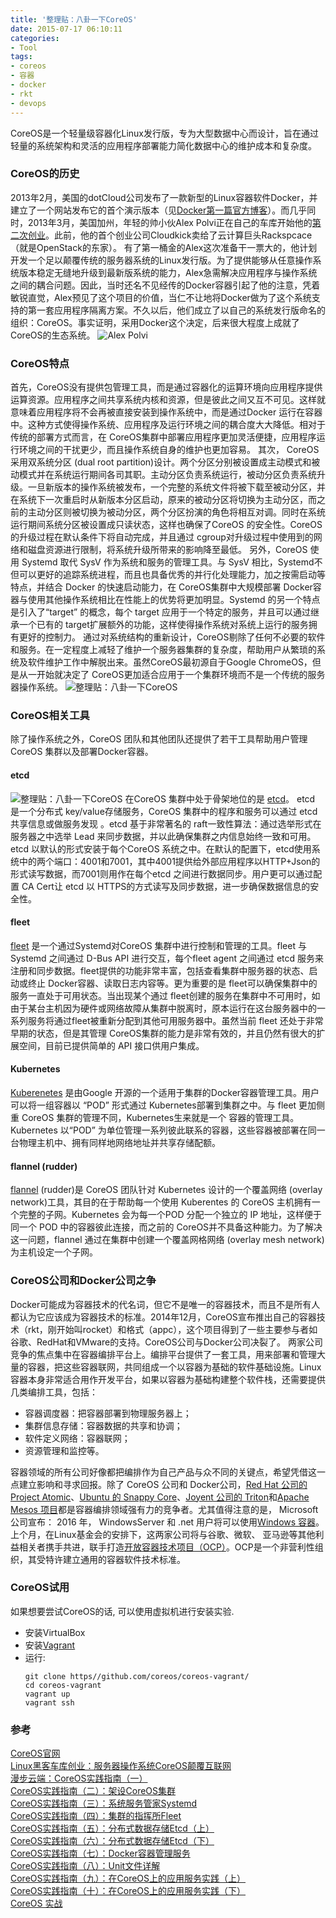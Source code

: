 ```yaml
---
title: '整理贴：八卦一下CoreOS'
date: 2015-07-17 06:10:11
categories: 
- Tool
tags: 
- coreos
- 容器
- docker
- rkt
- devops
---
```

CoreOS是一个轻量级容器化Linux发行版，专为大型数据中心而设计，旨在通过轻量的系统架构和灵活的应用程序部署能力简化数据中心的维护成本和复杂度。

### CoreOS的历史

2013年2月，美国的dotCloud公司发布了一款新型的Linux容器软件Docker，并建立了一个网站发布它的首个演示版本（见[Docker第一篇官方博客](http://blog.docker.com/2013/02/first-demo-video-containerizing-postgres-9/)）。而几乎同时，2013年3月，美国加州，年轻的帅小伙Alex Polvi正在自己的车库开始他的[第二次创业](http://www.csdn.net/article/2013-08-22/2816672-coreos-the-new-linux)。此前，他的首个创业公司Cloudkick卖给了云计算巨头Rackspcace（就是OpenStack的东家）。
有了第一桶金的Alex这次准备干一票大的，他计划开发一个足以颠覆传统的服务器系统的Linux发行版。为了提供能够从任意操作系统版本稳定无缝地升级到最新版系统的能力，Alex急需解决应用程序与操作系统之间的耦合问题。因此，当时还名不见经传的Docker容器引起了他的注意，凭着敏锐直觉，Alex预见了这个项目的价值，当仁不让地将Docker做为了这个系统支持的第一套应用程序隔离方案。不久以后，他们成立了以自己的系统发行版命名的组织：CoreOS。事实证明，采用Docker这个决定，后来很大程度上成就了CoreOS的生态系统。
![Alex Polvi](/images/2015/7/0026uWfMgy6UZkEQe7Jb7.jpg)

### CoreOS特点

首先，CoreOS没有提供包管理工具，而是通过容器化的运算环境向应用程序提供运算资源。应用程序之间共享系统内核和资源，但是彼此之间又互不可见。这样就意味着应用程序将不会再被直接安装到操作系统中，而是通过Docker 运行在容器中。这种方式使得操作系统、应用程序及运行环境之间的耦合度大大降低。相对于传统的部署方式而言，在 CoreOS集群中部署应用程序更加灵活便捷，应用程序运行环境之间的干扰更少，而且操作系统自身的维护也更加容易。
其次， CoreOS 采用双系统分区 (dual root partition)设计。两个分区分别被设置成主动模式和被动模式并在系统运行期间各司其职。主动分区负责系统运行，被动分区负责系统升级。一旦新版本的操作系统被发布，一个完整的系统文件将被下载至被动分区，并在系统下一次重启时从新版本分区启动，原来的被动分区将切换为主动分区，而之前的主动分区则被切换为被动分区，两个分区扮演的角色将相互对调。同时在系统运行期间系统分区被设置成只读状态，这样也确保了CoreOS 的安全性。CoreOS 的升级过程在默认条件下将自动完成，并且通过 cgroup对升级过程中使用到的网络和磁盘资源进行限制，将系统升级所带来的影响降至最低。
另外，CoreOS 使用 Systemd 取代 SysV 作为系统和服务的管理工具。与 SysV 相比，Systemd不但可以更好的追踪系统进程，而且也具备优秀的并行化处理能力，加之按需启动等特点，并结合 Docker 的快速启动能力，在 CoreOS集群中大规模部署 Docker容器与使用其他操作系统相比在性能上的优势将更加明显。Systemd 的另一个特点是引入了“target” 的概念，每个 target 应用于一个特定的服务，并且可以通过继承一个已有的 target扩展额外的功能，这样使得操作系统对系统上运行的服务拥有更好的控制力。
通过对系统结构的重新设计，CoreOS剔除了任何不必要的软件和服务。在一定程度上减轻了维护一个服务器集群的复杂度，帮助用户从繁琐的系统及软件维护工作中解脱出来。虽然CoreOS最初源自于Google ChromeOS，但是从一开始就决定了 CoreOS更加适合应用于一个集群环境而不是一个传统的服务器操作系统。
![整理贴：八卦一下CoreOS](/images/2015/7/0026uWfMgy6UZNnjyjy3c.png)

### CoreOS相关工具

除了操作系统之外，CoreOS 团队和其他团队还提供了若干工具帮助用户管理 CoreOS 集群以及部署Docker容器。

#### etcd

![整理贴：八卦一下CoreOS](/images/2015/7/0026uWfMgy6UZNGnGqk10.png)
在CoreOS 集群中处于骨架地位的是 [etcd](https://github.com/coreos/etcd)。 etcd 是一个分布式 key/value存储服务，CoreOS 集群中的程序和服务可以通过 etcd 共享信息或做服务发现 。etcd 基于非常著名的 raft一致性算法：通过选举形式在服务器之中选举 Lead 来同步数据，并以此确保集群之内信息始终一致和可用。etcd 以默认的形式安装于每个CoreOS 系统之中。在默认的配置下，etcd使用系统中的两个端口：4001和7001，其中4001提供给外部应用程序以HTTP+Json的形式读写数据，而7001则用作在每个etcd 之间进行数据同步。用户更可以通过配置 CA Cert让 etcd 以 HTTPS的方式读写及同步数据，进一步确保数据信息的安全性。

#### fleet

[fleet](https://github.com/coreos/fleet) 是一个通过Systemd对CoreOS 集群中进行控制和管理的工具。fleet 与 Systemd 之间通过 D-Bus API 进行交互，每个fleet agent 之间通过 etcd 服务来注册和同步数据。fleet提供的功能非常丰富，包括查看集群中服务器的状态、启动或终止 Docker容器、读取日志内容等。更为重要的是 fleet可以确保集群中的服务一直处于可用状态。当出现某个通过 fleet创建的服务在集群中不可用时，如由于某台主机因为硬件或网络故障从集群中脱离时，原本运行在这台服务器中的一系列服务将通过fleet被重新分配到其他可用服务器中。虽然当前 fleet 还处于非常早期的状态，但是其管理 CoreOS集群的能力是非常有效的，并且仍然有很大的扩展空间，目前已提供简单的 API 接口供用户集成。

#### Kubernetes

[Kuberenetes](https://github.com/GoogleCloudPlatform/kubernetes) 是由Google 开源的一个适用于集群的Docker容器管理工具。用户可以将一组容器以 “POD” 形式通过 Kubernetes部署到集群之中。与 fleet 更加侧重 CoreOS 集群的管理不同，Kubernetes生来就是一个 容器的管理工具。Kubernetes 以“POD” 为单位管理一系列彼此联系的容器，这些容器被部署在同一台物理主机中、拥有同样地网络地址并共享存储配额。

#### flannel (rudder)

[flannel](https://github.com/coreos/flannel) (rudder)是 CoreOS 团队针对 Kubernetes 设计的一个覆盖网络 (overlay network)工具，其目的在于帮助每一个使用 Kuberentes 的 CoreOS 主机拥有一个完整的子网。Kubernetes 会为每一个POD 分配一个独立的 IP 地址，这样便于同一个 POD 中的容器彼此连接，而之前的 CoreOS并不具备这种能力。为了解决这一问题，flannel 通过在集群中创建一个覆盖网格网络 (overlay mesh network)为主机设定一个子网。

### CoreOS公司和Docker公司之争

Docker可能成为容器技术的代名词，但它不是唯一的容器技术，而且不是所有人都认为它应该成为容器技术的标准。2014年12月，CoreOS宣布推出自己的容器技术（rkt，刚开始叫rocket）和格式（appc），这个项目得到了一些主要参与者如谷歌、RedHat和VMware的支持。CoreOS公司与Docker公司决裂了。
两家公司竞争的焦点集中在容器编排平台上。编排平台提供了一套工具，用来部署和管理大量的容器，把这些容器联网，共同组成一个以容器为基础的软件基础设施。Linux 容器本身非常适合用作开发平台，如果以容器为基础构建整个软件栈，还需要提供几类编排工具，包括：
- 容器调度器：把容器部署到物理服务器上；
- 集群信息存储：容器数据的共享和协调；
- 软件定义网络：容器联网；
- 资源管理和监控等。

容器领域的所有公司好像都把编排作为自己产品与众不同的关键点，希望凭借这一点建立影响和寻求回报。除了 CoreOS 公司和 Docker公司，[Red Hat 公司的 Project Atomic](http://www.projectatomic.io/)、[Ubuntu 的 Snappy Core](http://developer.ubuntu.com/en/snappy/)、[Joyent 公司的 Triton](https://www.joyent.com/blog/triton-docker-and-the-best-of-all-worlds)和[Apache Mesos 项目](http://mesos.apache.org/)都是容器编排领域强有力的竞争者。尤其值得注意的是， Microsoft 公司宣布： 2016 年， WindowsServer 和 .net 用户将可以使用[Windows 容器](http://blogs.technet.com/b/server-cloud/archive/2015/04/08/microsoft-announces-new-container-technologies-for-the-next-generation-cloud.aspx)。
上个月，在Linux基金会的安排下，这两家公司将与谷歌、微软、 亚马逊等其他利益相关者携手共进，联手打造[开放容器技术项目（OCP）](http://www.opencontainers.org/)。OCP是一个非营利性组织，其受特许建立通用的容器软件技术标准。

### CoreOS试用

如果想要尝试CoreOS的话, 可以使用虚拟机进行安装实验.
- 安装VirtualBox
- 安装[Vagrant](http://prisoner.github.io/2013/08/30/vagrant.html)
- 运行:
   ```
   git clone https//github.com/coreos/coreos-vagrant/
   cd coreos-vagrant
   vagrant up
   vagrant ssh
   ```

### 参考

[CoreOS官网](https://coreos.com)  
[Linux黑客车库创业：服务器操作系统CoreOS颠覆互联网](http://www.csdn.net/article/2013-08-22/2816672-coreos-the-new-linux)  
[漫步云端：CoreOS实践指南（一）](http://www.csdn.net/article/2014-12-29/2823356)  
[CoreOS实践指南（二）：架设CoreOS集群](http://www.csdn.net/article/2015-01-04/2823399)  
[CoreOS实践指南（三）：系统服务管家Systemd](http://www.csdn.net/article/2015-01-08/2823477)  
[CoreOS实践指南（四）：集群的指挥所Fleet](http://www.csdn.net/article/2015-01-14/2823554)  
[CoreOS实践指南（五）：分布式数据存储Etcd（上）](http://www.csdn.net/article/2015-01-22/2823659)  
[CoreOS实践指南（六）：分布式数据存储Etcd（下）](http://www.csdn.net/article/2015-01-28/2823739)  
[CoreOS实践指南（七）：Docker容器管理服务](http://www.csdn.net/article/2015-02-11/2823925)  
[CoreOS实践指南（八）：Unit文件详解](http://www.csdn.net/article/2015-02-27/2824034)  
[CoreOS实践指南（九）：在CoreOS上的应用服务实践（上）](http://www.csdn.net/article/2015-03-06/2824128)  
[CoreOS实践指南（十）：在CoreOS上的应用服务实践（下）](http://my.oschina.net/freyr/blog/415779)  
[CoreOS 实战](http://www.infoq.com/cn/coreosaction/)  